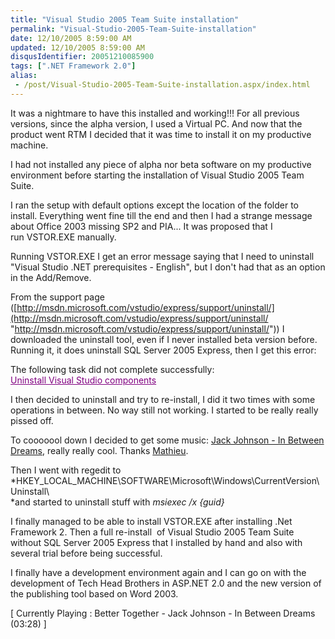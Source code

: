 ```yaml
---
title: "Visual Studio 2005 Team Suite installation"
permalink: "Visual-Studio-2005-Team-Suite-installation"
date: 12/10/2005 8:59:00 AM
updated: 12/10/2005 8:59:00 AM
disqusIdentifier: 20051210085900
tags: [".NET Framework 2.0"]
alias:
 - /post/Visual-Studio-2005-Team-Suite-installation.aspx/index.html
---
```




It was a nightmare to have this installed and working!!! For all previous 
versions, since the alpha version, I used a Virtual PC. And now that the product 
went RTM I decided that it was time to install it on my productive machine.
<!-- more -->

I had not installed any piece of alpha nor beta software on my productive 
environment before starting the installation of Visual Studio 2005 Team 
Suite.

I ran the setup with default options except the location of the folder to 
install. Everything went fine till the end and then I had a strange message 
about Office 2003 missing SP2 and PIA... It was proposed that I 
run VSTOR.EXE manually.

Running VSTOR.EXE I get an error message saying that I need to uninstall 
"Visual Studio .NET prerequisites - English", but I don't had that as an option 
in the Add/Remove.  

From the support page ([http://msdn.microsoft.com/vstudio/express/support/uninstall/](http://msdn.microsoft.com/vstudio/express/support/uninstall/ "http://msdn.microsoft.com/vstudio/express/support/uninstall/")) 
I downloaded the uninstall tool, even if I never installed beta version before. 
Running it, it does uninstall SQL Server 2005 Express, then I get this 
error:  

The following task did not complete successfully:   
<font class="name_link" color="#800080"><u>Uninstall Visual Studio 
components</u></font>

I then decided to uninstall and try to re-install, I did it two 
times with some operations in between. No way still not working. I started to be 
really really pissed off.

To cooooool down I decided to get some music: [Jack 
Johnson - In Between Dreams](http://www.amazon.fr/exec/obidos/ASIN/B000BNUT7A/techheadbroth-21/402-5617210-5443358), really really cool. Thanks [Mathieu](http://myaustraliantrip.blogspot.com).

Then I went with regedit to 
*HKEY_LOCAL_MACHINE\SOFTWARE\Microsoft\Windows\CurrentVersion\Uninstall\  
*and 
started to uninstall stuff with *msiexec /x {guid}*

I finally managed to be able to install VSTOR.EXE after 
installing .Net Framework 2. Then a full re-install  of Visual Studio 2005 
Team Suite without SQL Server 2005 Express that I installed by hand and also 
with several trial before being successful.

I finally have a development environment again and I can go on 
with the development of Tech Head Brothers in ASP.NET 2.0 and the new version of 
the publishing tool based on Word 2003.

[ Currently Playing : Better Together - Jack Johnson - In Between 
Dreams (03:28) ]
